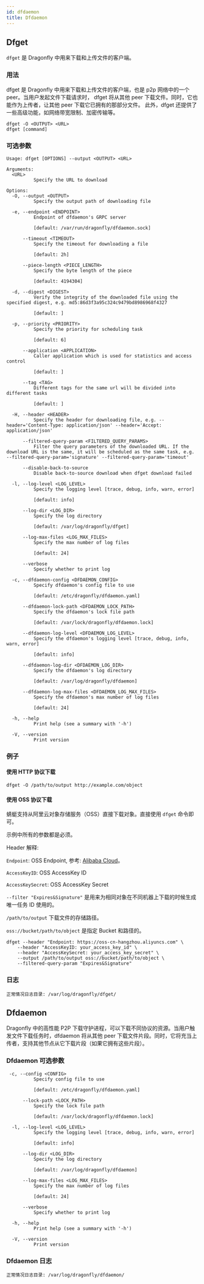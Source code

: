 ```yaml
---
id: dfdaemon
title: Dfdaemon
---
```


## Dfget

`dfget` 是 Dragonfly 中用来下载和上传文件的客户端。

### 用法

dfget 是 Dragonfly 中用来下载和上传文件的客户端，也是 p2p 网络中的一个 peer。当用户发起文件下载请求时，
dfget 将从其他 peer 下载文件。同时，它也能作为上传者，让其他 peer 下载它已拥有的那部分文件。
此外，dfget 还提供了一些高级功能，如网络带宽限制、加密传输等。

```shell
dfget -O <OUTPUT> <URL>
dfget [command]
```

### 可选参数

<!-- markdownlint-disable -->

```text
Usage: dfget [OPTIONS] --output <OUTPUT> <URL>

Arguments:
  <URL>
          Specify the URL to download

Options:
  -O, --output <OUTPUT>
          Specify the output path of downloading file

  -e, --endpoint <ENDPOINT>
          Endpoint of dfdaemon's GRPC server

          [default: /var/run/dragonfly/dfdaemon.sock]

      --timeout <TIMEOUT>
          Specify the timeout for downloading a file

          [default: 2h]

      --piece-length <PIECE_LENGTH>
          Specify the byte length of the piece

          [default: 4194304]

  -d, --digest <DIGEST>
          Verify the integrity of the downloaded file using the specified digest, e.g. md5:86d3f3a95c324c9479bd8986968f4327

          [default: ]

  -p, --priority <PRIORITY>
          Specify the priority for scheduling task

          [default: 6]

      --application <APPLICATION>
          Caller application which is used for statistics and access control

          [default: ]

      --tag <TAG>
          Different tags for the same url will be divided into different tasks

          [default: ]

  -H, --header <HEADER>
          Specify the header for downloading file, e.g. --header='Content-Type: application/json' --header='Accept: application/json'

      --filtered-query-param <FILTERED_QUERY_PARAMS>
          Filter the query parameters of the downloaded URL. If the download URL is the same, it will be scheduled as the same task, e.g. --filtered-query-param='signature' --filtered-query-param='timeout'

      --disable-back-to-source
          Disable back-to-source download when dfget download failed

  -l, --log-level <LOG_LEVEL>
          Specify the logging level [trace, debug, info, warn, error]

          [default: info]

      --log-dir <LOG_DIR>
          Specify the log directory

          [default: /var/log/dragonfly/dfget]

      --log-max-files <LOG_MAX_FILES>
          Specify the max number of log files

          [default: 24]

      --verbose
          Specify whether to print log

  -c, --dfdaemon-config <DFDAEMON_CONFIG>
          Specify dfdaemon's config file to use

          [default: /etc/dragonfly/dfdaemon.yaml]

      --dfdaemon-lock-path <DFDAEMON_LOCK_PATH>
          Specify the dfdaemon's lock file path

          [default: /var/lock/dragonfly/dfdaemon.lock]

      --dfdaemon-log-level <DFDAEMON_LOG_LEVEL>
          Specify the dfdaemon's logging level [trace, debug, info, warn, error]

          [default: info]

      --dfdaemon-log-dir <DFDAEMON_LOG_DIR>
          Specify the dfdaemon's log directory

          [default: /var/log/dragonfly/dfdaemon]

      --dfdaemon-log-max-files <DFDAEMON_LOG_MAX_FILES>
          Specify the dfdaemon's max number of log files

          [default: 24]

  -h, --help
          Print help (see a summary with '-h')

  -V, --version
          Print version
```

<!-- markdownlint-restore -->

### 例子

#### 使用 HTTP 协议下载

```text
dfget -O /path/to/output http://example.com/object
```

#### 使用 OSS 协议下载

蜻蜓支持从阿里云对象存储服务（OSS）直接下载对象。直接使用 `dfget` 命令即可。

示例中所有的参数都是必须。

Header 解释:

`Endpoint`: OSS Endpoint, 参考: [Alibaba Cloud](https://www.alibabacloud.com/help/en/object-storage-service/latest/regions-and-endpoints)。

`AccessKeyID`: OSS AccessKey ID

`AccessKeySecret`: OSS AccessKey Secret

`--filter "Expires&Signature"` 是用来为相同对象在不同机器上下载的时候生成唯一任务 ID 使用的。

`/path/to/output` 下载文件的存储路径。

`oss://bucket/path/to/object` 是指定 Bucket 和路径的。

```shell
dfget --header "Endpoint: https://oss-cn-hangzhou.aliyuncs.com" \
    --header "AccessKeyID: your_access_key_id" \
    --header "AccessKeySecret: your_access_key_secret" \
    --output /path/to/output oss://bucket/path/to/object \
    --filtered-query-param "Expires&Signature"
```

### 日志

```text
正常情况日志目录: /var/log/dragonfly/dfget/
```

## Dfdaemon

Dragonfly 中的高性能 P2P 下载守护进程，可以下载不同协议的资源。当用户触发文件下载任务时，dfdaemon 将从其他 peer 下载文件片段。同时，它将充当上传者，支持其他节点从它下载片段（如果它拥有这些片段）。

### Dfdaemon 可选参数

<!-- markdownlint-disable -->

```text
 -c, --config <CONFIG>
          Specify config file to use

          [default: /etc/dragonfly/dfdaemon.yaml]

      --lock-path <LOCK_PATH>
          Specify the lock file path

          [default: /var/lock/dragonfly/dfdaemon.lock]

  -l, --log-level <LOG_LEVEL>
          Specify the logging level [trace, debug, info, warn, error]

          [default: info]

      --log-dir <LOG_DIR>
          Specify the log directory

          [default: /var/log/dragonfly/dfdaemon]

      --log-max-files <LOG_MAX_FILES>
          Specify the max number of log files

          [default: 24]

      --verbose
          Specify whether to print log

  -h, --help
          Print help (see a summary with '-h')

  -V, --version
          Print version
```

<!-- markdownlint-restore -->

### Dfdaemon 日志

```text
正常情况日志目录: /var/log/dragonfly/dfdaemon/
```
